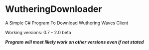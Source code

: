 # WutheringDownloader
A Simple C# Program To Download Wuthering Waves Client

Working versions: 0.7 - 2.0 beta

***Program will most likely work on other versions even if not stated***
